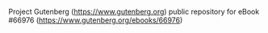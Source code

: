 Project Gutenberg (https://www.gutenberg.org) public repository for eBook #66976 (https://www.gutenberg.org/ebooks/66976)
